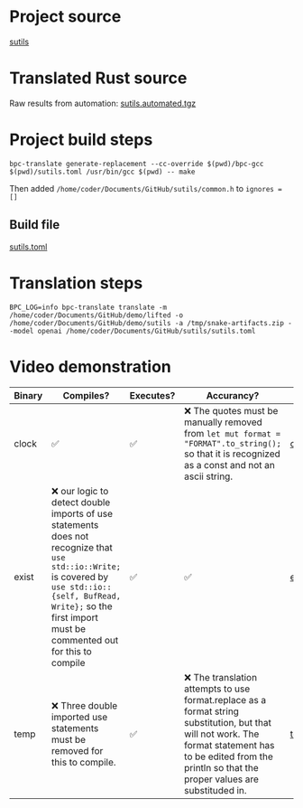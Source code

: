 # Project source

[sutils](ugly_pointer.c)


# Translated Rust source

Raw results from automation: [sutils.automated.tgz](sutils.automated.tgz)

# Project build steps

```
bpc-translate generate-replacement --cc-override $(pwd)/bpc-gcc $(pwd)/sutils.toml /usr/bin/gcc $(pwd) -- make
```
Then added `/home/coder/Documents/GitHub/sutils/common.h` to `ignores = []`

## Build file

[sutils.toml](sutils.toml)

# Translation steps

```
BPC_LOG=info bpc-translate translate -m /home/coder/Documents/GitHub/demo/lifted -o /home/coder/Documents/GitHub/demo/sutils -a /tmp/snake-artifacts.zip --model openai /home/coder/Documents/GitHub/sutils/sutils.toml
```

# Video demonstration

| Binary  | Compiles? | Executes? | Accurancy? | Video |
|---------|-----------|-----------|------------|-------|
| clock   |  ✅       | ✅        | ❌ The quotes must be manually removed from `let mut format = "FORMAT".to_string();` so that it is recognized as a const and not an ascii string. | [clock_run.mp4](clock_run.mp4) |
| exist   |  ❌ our logic to detect double imports of use statements does not recognize that `use std::io::Write;` is covered by `use std::io::{self, BufRead, Write};`  so the first import must be commented out for this to compile   | ✅        |  ✅ | [exist_run.mp4](exist_run.mp4) |
| temp   |  ❌ Three double imported use statements must be removed for this to compile.   | ✅        |  ❌ The translation attempts to use format.replace as a format string substitution, but that will not work. The format statement has to be edited from the println so that the proper values are substituded in.  | [temp_run.mp4](temp_run.mp4) |
